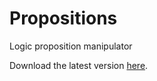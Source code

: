 Propositions
============

Logic proposition manipulator

Download the latest version [here](https://github.com/joflashstudios/Propositions/releases).
